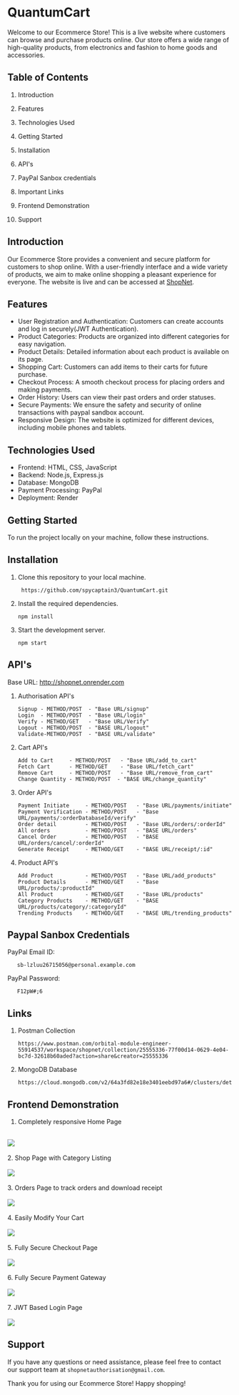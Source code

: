 # QuantumCart


Welcome to our Ecommerce Store! This is a live website where customers can browse and purchase products online. Our store offers a wide range of high-quality products, from electronics and fashion to home goods and accessories.

## Table of Contents

1. Introduction

2. Features
3. Technologies Used
4. Getting Started
5. Installation
6. API's
7. PayPal Sanbox credentials
8. Important Links
9. Frontend Demonstration
10. Support

## Introduction

Our Ecommerce Store provides a convenient and secure platform for customers to shop online. With a user-friendly interface and a wide variety of products, we aim to make online shopping a pleasant experience for everyone. The website is live and can be accessed at [ShopNet](https://shopnet.onrender.com).

## Features

- User Registration and Authentication: Customers can create accounts and log in securely(JWT Authentication).
- Product Categories: Products are organized into different categories for easy navigation.
- Product Details: Detailed information about each product is available on its page.
- Shopping Cart: Customers can add items to their carts for future purchase.
- Checkout Process: A smooth checkout process for placing orders and making payments.
- Order History: Users can view their past orders and order statuses.
- Secure Payments: We ensure the safety and security of online transactions with paypal sandbox account.
- Responsive Design: The website is optimized for different devices, including mobile phones and tablets.

## Technologies Used

- Frontend: HTML, CSS, JavaScript
- Backend: Node.js, Express.js
- Database: MongoDB
- Payment Processing: PayPal
- Deployment: Render

## Getting Started

To run the project locally on your machine, follow these instructions.

## Installation

1. Clone this repository to your local machine.

        https://github.com/spycaptain3/QuantumCart.git
2. Install the required dependencies.

       npm install
3. Start the development server.

       npm start

## API's

Base URL: http://shopnet.onrender.com

1. Authorisation API's

       Signup - METHOD/POST  - "Base URL/signup"
       Login  - METHOD/POST  - "Base URL/login"
       Verify - METHOD/GET   - "Base URL/Verify"
       Logout - METHOD/POST  - "BASE URL/logout"
       Validate-METHOD/POST  - "BASE URL/validate"

2. Cart API's

       Add to Cart     - METHOD/POST   - "Base URL/add_to_cart"
       Fetch Cart      - METHOD/GET    - "Base URL/fetch_cart"
       Remove Cart     - METHOD/POST   - "Base URL/remove_from_cart"
       Change Quantity - METHOD/POST  - "BASE URL/change_quantity"

3. Order API's

       Payment Initiate     - METHOD/POST   - "Base URL/payments/initiate"
       Payment Verification - METHOD/POST   - "Base URL/payments/:orderDatabaseId/verify"
       Order detail         - METHOD/POST   - "Base URL/orders/:orderId"
       All orders           - METHOD/POST   - "BASE URL/orders"
       Cancel Order         - METHOD/POST   - "BASE URL/orders/cancel/:orderId"
       Generate Receipt     - METHOD/GET    - "BASE URL/receipt/:id"

4. Product API's

       Add Product          - METHOD/POST   - "Base URL/add_products"
       Product Details      - METHOD/GET    - "Base URL/products/:productId"
       All Product          - METHOD/GET    - "Base URL/products"
       Category Products    - METHOD/GET    - "BASE URL/products/category/:categoryId"
       Trending Products    - METHOD/GET    - "BASE URL/trending_products"

## Paypal Sanbox Credentials

PayPal Email ID:
      
       sb-lzluu26715056@personal.example.com
PayPal Password:
       
       F12pW#;6

## Links

1. Postman Collection

       https://www.postman.com/orbital-module-engineer-55914537/workspace/shopnet/collection/25555336-77f00d14-0629-4e04-bc7d-32618b60aded?action=share&creator=25555336

2.  MongoDB Database

        https://cloud.mongodb.com/v2/64a3fd82e18e3401eebd97a6#/clusters/detail/ShopNet

## Frontend Demonstration

1. Completely responsive Home Page
<br><br>
<img src="https://github.com/Rishi838/ShopNet/assets/77577908/15d3c0bc-573f-4ad2-8467-d9d7f19cadee">
<br><br>
2. Shop Page with Category Listing
<br><br>
<img src="https://github.com/Rishi838/ShopNet/assets/77577908/a68d88a1-d8ee-4882-a01d-ef5c93886a87">
<br><br>
3. Orders Page to track orders and download receipt
<br><br>
<img src="https://github.com/Rishi838/ShopNet/assets/77577908/78829164-5da5-42d2-8e16-7eca8f80fa52">
<br><br>
4. Easily Modify Your Cart
<br><br>
<img src="https://github.com/Rishi838/ShopNet/assets/77577908/c1233b12-4ddf-4697-ac18-e36fe5f02e19">
<br><br>
5. Fully Secure Checkout Page
<br><br>
<img src="https://github.com/Rishi838/ShopNet/assets/77577908/39c8df2d-e932-4582-a003-6e341de0888a">
<br><br>
6. Fully Secure Payment Gateway
<br><br>
<img src="https://github.com/Rishi838/ShopNet/assets/77577908/95488a18-086e-42df-b56c-bd0f1281b36b">
<br><br>
7. JWT Based Login Page
<br><br>
<img src="https://github.com/Rishi838/ShopNet/assets/77577908/5dacdab0-0bb2-4761-b809-a4ffeda2b60c">

<br>

## Support

If you have any questions or need assistance, please feel free to contact our support team at `shopnetauthorisation@gmail.com`.

Thank you for using our Ecommerce Store! Happy shopping!
